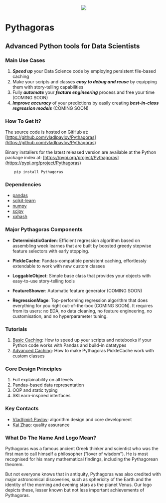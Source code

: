 <div align="center">
  <img src="http://vlpavlov.org/Pythagoras-Logo3.svg"><br>
</div>

# Pythagoras
## Advanced Python tools for Data Scientists

### Main Use Cases

1. ***Speed up*** your Data Science code by employing persistent file-based caching 
2. Make your scripts and classes ***easy to debug and reuse*** by equipping them with story-telling capabilities
3. Fully ***automate*** your ***feature engineering*** process and free your time (COMING SOON)
4. ***Improve accuracy*** of your predictions by easily creating ***best-in-class regression models*** (COMING SOON)

### How To Get It?

The source code is hosted on GitHub at:
[https://github.com/vladlpavlov/Pythagoras](https://github.com/vladlpavlov/Pythagoras) 

Binary installers for the latest released version are available at the Python package index at:
[https://pypi.org/project/Pythagoras](https://pypi.org/project/Pythagoras)

        pip install Pythagoras

### Dependencies

* [pandas](https://pandas.pydata.org/)
* [scikit-learn](https://scikit-learn.org/) 
* [numpy](https://numpy.org/)
* [scipy](https://www.scipy.org/)
* [xxhash](https://pypi.org/project/xxhash/)

### Major Pythagoras Components

* **DeterministicGarden**: Efficient regression algorithm based on assembling week 
learnes that are built by boosted greedy stepwise feature selectors with early stopping.

* **PickleCache**: Pandas-compatible persistent caching, effortlessly extendable to work with new custom classes

* **LoggableObject**: Simple base class that provides your objects with easy-to-use story-telling tools

* **FeatureShower**: Automatic feature generator (COMING SOON) 

* **RegressionMage**: Top-performing regression algorithm that does everything for you 
right out-of-the-box (COMING SOON). It requires from its users: no EDA, no data cleaning, 
no feature engineering, no customisation, and no hyperparameter tuning.

### Tutorials

1. [Basic Caching](https://github.com/vladlpavlov/Pythagoras/blob/master/Pythagoras_caching_introductory_tutorial.ipynb): How to speed up your scripts and notebooks if your Python code works with Pandas and build-in datatypes
2. [Advanced Caching](https://github.com/vladlpavlov/Pythagoras/blob/master/Pythagoras_caching_advanced_tutorial.ipynb): How to make Pythagoras PickleCache work with custom classes 
 
### Core Design Principles 

1. Full explainability on all levels
2. Pandas-based data representation
3. OOP and static typing 
4. SKLearn-inspired interfaces

### Key Contacts

* [Vlad(imir) Pavlov](https://www.linkedin.com/in/vlpavlov/): algorithm design and core development 
* [Kai Zhao](https://www.linkedin.com/in/kaimzhao/): quality assurance

### What Do The Name And Logo Mean?

Pythagoras was a famous ancient Greek thinker and scientist 
who was the first man to call himself a philosopher ("lover of wisdom"). 
He is most recognised for his many mathematical findings, 
including the Pythagorean theorem. 

But not everyone knows that in antiquity, Pythagoras was also credited with major astronomical discoveries,
such as sphericity of the Earth and the identity of the morning and evening stars as the planet Venus. 
Our logo depicts these, lesser known but not less important achievements of Pythagoras.